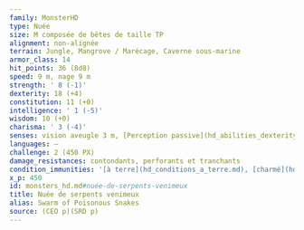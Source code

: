 ```yaml
---
family: MonsterHD
type: Nuée
size: M composée de bêtes de taille TP
alignment: non-alignée
terrain: Jungle, Mangrove / Marécage, Caverne sous-marine
armor_class: 14
hit_points: 36 (8d8)
speed: 9 m, nage 9 m
strength: ' 8 (-1)'
dexterity: 18 (+4)
constitution: 11 (+0)
intelligence: ' 1 (-5)'
wisdom: 10 (+0)
charisma: ' 3 (-4)'
senses: vision aveugle 3 m, [Perception passive](hd_abilities_dexterity_perception_passive.md) 10
languages: —
challenge: 2 (450 PX)
damage_resistances: contondants, perforants et tranchants
condition_immunities: '[à terre](hd_conditions_a_terre.md), [charmé](hd_conditions_charme.md), [terrorisé](hd_conditions_terrorise.md), [empoigné](hd_conditions_empoigne.md), [étourdi](hd_conditions_etourdi.md), [entravé](hd_conditions_entrave.md), [paralysé](hd_conditions_paralyse.md) et [pétrifié](hd_conditions_petrifie.md)'
x_p: 450
id: monsters_hd.md#nuée-de-serpents-venimeux
title: Nuée de serpents venimeux
alias: Swarm of Poisonous Snakes
source: (CEO p)(SRD p)
---
```


